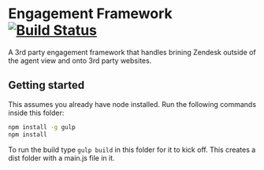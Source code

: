 # Engagement Framework [![Build Status](https://magnum.travis-ci.com/zendesk/engagement_framework.svg?token=eFe58axP7zq8qUuk6pMA&branch=master)](https://magnum.travis-ci.com/zendesk/engagement_framework)


A 3rd party engagement framework that handles brining Zendesk outside of the agent view and onto 3rd party websites.

## Getting started

This assumes you already have node installed. Run the following commands inside this folder:

```bash
npm install -g gulp
npm install
```

To run the build type `gulp build` in this folder for it to kick off. This creates a dist folder with a main.js file in it.
